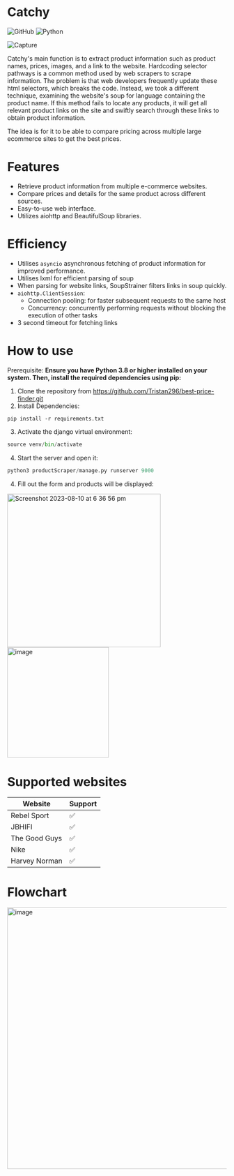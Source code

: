 # Catchy

![GitHub](https://img.shields.io/github/license/Tristan296/Catchy)
![Python](https://img.shields.io/badge/python-v3.8%2B-blue)

![Capture](https://github.com/Tristan296/Catchy/assets/109927879/3514a693-4cc3-49f9-8316-f15bcdbd4c10)


Catchy's main function is to extract product information such as product names, prices, images, and a link to the website. Hardcoding selector pathways is a common method used by web scrapers to scrape information. The problem is that web developers frequently update these html selectors, which breaks the code. Instead, we took a different technique, examining the website's soup for language containing the product name. If this method fails to locate any products, it will get all relevant product links on the site and swiftly search through these links to obtain product information.

The idea is for it to be able to compare pricing across multiple large ecommerce sites to get the best prices.  

# Features
- Retrieve product information from multiple e-commerce websites.
- Compare prices and details for the same product across different sources.
- Easy-to-use web interface.
- Utilizes aiohttp and BeautifulSoup libraries.

# Efficiency 
- Utilises `asyncio` asynchronous fetching of product information for improved performance.
- Utilises lxml for efficient parsing of soup
- When parsing for website links, SoupStrainer filters links in soup quickly.
- `aiohttp.ClientSession`:
  - Connection pooling: for faster subsequent requests to the same host
  - Concurrency: concurrently performing requests without blocking the execution of other tasks
- 3 second timeout for fetching links

# How to use 
Prerequisite:
**Ensure you have Python 3.8 or higher installed on your system. Then, install the required dependencies using pip:**
1. Clone the repository from https://github.com/Tristan296/best-price-finder.git 
2. Install Dependencies:
```
pip install -r requirements.txt
```
3. Activate the django virtual environment:
```python
source venv/bin/activate
```
4. Start the server and open it:
```python
python3 productScraper/manage.py runserver 9000
```
4. Fill out the form and products will be displayed:
<img width="352" alt="Screenshot 2023-08-10 at 6 36 56 pm" src="https://github.com/Tristan296/productScraper/assets/109927879/70391c60-69c3-4f52-8267-c818e770d3b0">
<img width="233" height="253" alt="image" src="https://github.com/Tristan296/productScraper/assets/109927879/006fee92-2dec-4714-b0b8-4d77e32a249d">


# Supported websites
| Website       | Support     |
| -----------   | ----------- |
| Rebel Sport   |✅           |
| JBHIFI        |✅           |
| The Good Guys |✅           |
| Nike          |✅           |
| Harvey Norman |✅           |
 

# Flowchart
<img width="733" height="600" alt="image" src="https://github.com/Tristan296/productScraper/assets/109927879/4466c491-7e4c-4ee5-92cc-b31aac458a75">
